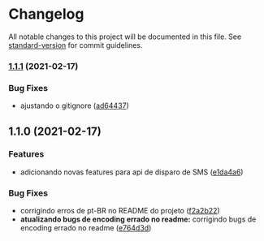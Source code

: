 # Changelog

All notable changes to this project will be documented in this file. See [standard-version](https://github.com/conventional-changelog/standard-version) for commit guidelines.

### [1.1.1](https://github.com/viniciusmattosrj/api-node-sms/compare/v1.1.0...v1.1.1) (2021-02-17)


### Bug Fixes

* ajustando o gitignore ([ad64437](https://github.com/viniciusmattosrj/api-node-sms/commit/ad6443702386c37f845d7b71e9848dce236f62c4))

## 1.1.0 (2021-02-17)


### Features

* adicionando novas features para api de disparo de SMS ([e1da4a6](https://github.com/viniciusmattosrj/api-node-sms/commit/e1da4a61a4be29cee704f2f47b87304d449970be))


### Bug Fixes

* corrigindo erros de pt-BR no README do projeto ([f2a2b22](https://github.com/viniciusmattosrj/api-node-sms/commit/f2a2b22b815721d7e84c5e1eb4edc894651e3d78))
* **atualizando bugs de encoding errado no readme:** corrigindo bugs de encoding errado no readme ([e764d3d](https://github.com/viniciusmattosrj/api-node-sms/commit/e764d3d4e6456dfe31d2947c30612f82c15c8213))
